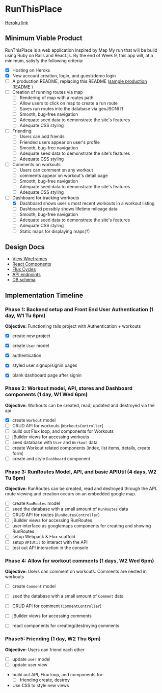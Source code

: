 # RunThisPlace
[Heroku link][heroku]

[heroku]: https://runthisplace.herokuapp.com

## Minimum Viable Product

RunThisPlace is a web application inspired by Map My run that will be build using Ruby on Rails and React.js.  By the end of Week 9, this app will, at a minimum, satisfy the following criteria:

- [x] Hosting on Heroku
- [x] New account creation, login, and guest/demo login
- [ ] A production README, replacing this README ([sample production README](docs/production_readme.md) )
- [ ] Creation of running routes via map
  - [ ] Rendering of map with a routes path
  - [ ] Allow users to click on map to create a run route
  - [ ] Saves run routes into the database via geoJSON(?)
  - [ ] Smooth, bug-free navigation
  - [ ] Adequate seed data to demonstrate the site's features
  - [ ] Adequate CSS styling
- [ ] Friending
  - [ ] Users can add friends
  - [ ] Friended users appear on user's profile
  - [ ] Smooth, bug-free navigation
  - [ ] Adequate seed data to demonstrate the site's features
  - [ ] Adequate CSS styling
- [ ] Comments on workouts
  - [ ] Users can comment on any workout
  - [ ] comments appear on workout's detail page
  - [ ] Smooth, bug-free navigation
  - [ ] Adequate seed data to demonstrate the site's features
  - [ ] Adequate CSS styling
- [ ] Dashboard for tracking workouts
  - [x] Dashboard shows user's most recent workouts in a workout listing
  - [ ] Dashboard possibly shows lifetime mileage data
  - [ ] Smooth, bug-free navigation
  - [ ] Adequate seed data to demonstrate the site's features
  - [ ] Adequate CSS styling
  - [ ] Static maps for displaying maps(?)

## Design Docs
* [View Wireframes][views]
* [React Components][components]
* [Flux Cycles][flux-cycles]
* [API endpoints][api-endpoints]
* [DB schema][schema]

[views]: docs/views.md
[components]: docs/components.md
[flux-cycles]: docs/flux-cycles.md
[api-endpoints]: docs/api-endpoints.md
[schema]: docs/schema.md

## Implementation Timeline

### Phase 1: Backend setup and Front End User Authentication (1 day, W1 Tu 6pm)

**Objective:** Functioning rails project with Authentication + workouts

- [x] create new project
- [x] create `User` model
- [x] authentication
- [x] styled user signup/signin pages
- [x] blank dashboard page after signin


### Phase 2: Workout model, API, stores and Dashboard components (1 day, W1 Wed 6pm)
**Objective:** Workouts can be created, read, updated and destroyed via the api

- [x] create `Workout` model
- [ ] CRUD API for workouts (`WorkoutsController`)
- [ ] build out Flux loop, and components for Workouts
- [ ] jBuilder views for accessing workouts
- [ ] seed database with `User` and `Workout` data
- [ ] create Workout related components (index, list items, details, create form)
- [ ] create and style `Dashboard` component

### Phase 3: RunRoutes Model, API, and basic APIUtil (4 days, W2 Tu 6pm)

**Objective:** RunRoutes can be created, read and destroyed through the
API. route viewing and creation occurs on an embedded google map.


- [ ] create `RunRoutes` model
- [ ] seed the database with a small amount of `RunRoutes` data
- [ ] CRUD API for routes (`RunRoutesController`)
- [ ] jBuilder views for accessing RunRoutes
- [ ] user interface as googlemaps components for creating and showing RunRoutes
- [ ] setup Webpack & Flux scaffold
- [ ] setup `APIUtil` to interact with the API
- [ ] test out API interaction in the console

### Phase 4: Allow for workout comments (1 days, W2 Wed 6pm)

**Objective:** Users can comment on workouts. Comments are nested in workouts

- [ ] create `Comment` model
- [ ] seed the database with a small amount of `Comment` data
- [ ] CRUD API for comment (`CommentController`)
- [ ] jBuilder views for accessing comments
- [ ] react components for creating/destroying comments


### Phase5: Friending (1 day, W2 Thu 6pm)

**Objective:** Users can friend each other

- [ ] update `user` model
- [ ] update user view
- build out API, Flux loop, and components for:
  - [ ] friending create, destroy
- Use CSS to style new views


[phase-one]: docs/phases/phase1.md
[phase-two]: docs/phases/phase2.md
[phase-three]: docs/phases/phase3.md
[phase-four]: docs/phases/phase4.md
[phase-five]: docs/phases/phase5.md
